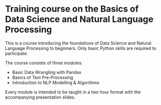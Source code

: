 # Training course on the Basics of Data Science and Natural Language Processing
This is a course introducing the foundations of Data Science and Natural Language Processing to beginners. Only basic Python skills are required to participate.

The course consists of three modules:
- Basic Data Wrangling with Pandas
- Basics of Text Pre-Processing
- Introduction to NLP Modelling & Algorithms

Every module is intended to be taught in a two hour format with the accompanying presentation slides.